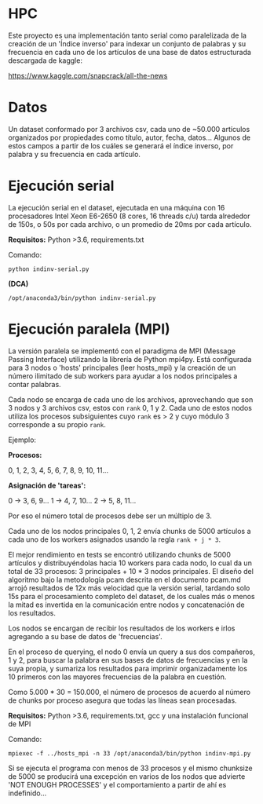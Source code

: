 # HPC

Este proyecto es una implementación tanto serial como paralelizada de la creación de un 'Índice inverso' para indexar un conjunto de palabras y su frecuencia en cada uno de los artículos de una base de datos estructurada descargada de kaggle:

https://www.kaggle.com/snapcrack/all-the-news


# Datos

Un dataset conformado por 3 archivos csv, cada uno de ~50.000 artículos organizados por propiedades como título, autor, fecha, datos... Algunos de estos campos a partir de los cuáles se generará el índice inverso, por palabra y su frecuencia en cada artículo.


# Ejecución serial

La ejecución serial en el dataset, ejecutada en una máquina con 16 procesadores Intel Xeon E6-2650 (8 cores, 16 threads c/u) tarda alrededor de 150s, o 50s por cada archivo, o un promedio de 20ms por cada artículo.

**Requisitos:** Python >3.6, requirements.txt

Comando:

```
python indinv-serial.py
```

**(DCA)**

```
/opt/anaconda3/bin/python indinv-serial.py
```


# Ejecución paralela (MPI)

La versión paralela se implementó con el paradigma de MPI (Message Passing Interface) utilizando la librería de Python mpi4py. Está configurada para 3 nodos o 'hosts' principales (leer hosts_mpi) y la creación de un número ilimitado de sub workers para ayudar a los nodos principales a contar palabras.

Cada nodo se encarga de cada uno de los archivos, aprovechando que son 3 nodos y 3 archivos csv, estos con 
```rank``` 0, 1 y 2. Cada uno de estos nodos utiliza los procesos subsiguientes cuyo ```rank``` es > 2 y cuyo módulo 3 corresponde a su propio ```rank```.

Ejemplo:

**Procesos:**

0, 1, 2, 3, 4, 5, 6, 7, 8, 9, 10, 11...

**Asignación de 'tareas':**

0 -> 3, 6, 9...
1 -> 4, 7, 10...
2 -> 5, 8, 11...

Por eso el número total de procesos debe ser un múltiplo de 3.

Cada uno de los nodos principales 0, 1, 2 envía chunks de 5000 artículos a cada uno de los workers asignados usando la regla ```rank + j * 3```.

El mejor rendimiento en tests se encontró utilizando chunks de 5000 artículos y distribuyéndolas hacia 10 workers para cada nodo, lo cual da un total de 33 procesos: 3 principales + 10 * 3 nodos principales. El diseño del algoritmo bajo la metodología pcam descrita en el documento pcam.md arrojó resultados de 12x más velocidad que la versión serial, tardando solo 15s para el procesamiento completo del dataset, de los cuales más o menos la mitad es invertida en la comunicación entre nodos y concatenación de los resultados.

Los nodos se encargan de recibir los resultados de los workers e irlos agregando a su base de datos de 'frecuencias'. 

En el proceso de querying, el nodo 0 envía un query a sus dos compañeros, 1 y 2, para buscar la palabra en sus bases de datos de frecuencias y en la suya propia, y sumariza los resultados para imprimir organizadamente los 10 primeros con las mayores frecuencias de la palabra en cuestión.

Como 5.000 * 30 = 150.000, el número de procesos de acuerdo al número de chunks por proceso asegura que todas las líneas sean procesadas.

**Requisitos:** Python >3.6, requirements.txt, gcc y una instalación funcional de MPI

Comando:

```
mpiexec -f ../hosts_mpi -n 33 /opt/anaconda3/bin/python indinv-mpi.py
```

Si se ejecuta el programa con menos de 33 procesos y el mismo chunksize de 5000 se producirá una excepción en varios de los nodos que advierte 'NOT ENOUGH PROCESSES' y el comportamiento a partir de ahí es indefinido...
